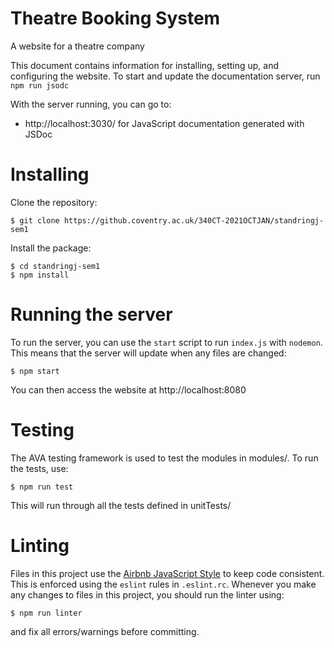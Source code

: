 # Theatre Booking System
A website for a theatre company

This document contains information for installing, setting up, and configuring the website. To start and update the documentation server, run ```npm run jsodc```

With the server running, you can go to:
- http://localhost:3030/ for JavaScript documentation generated with JSDoc

# Installing
Clone the repository:
```
$ git clone https://github.coventry.ac.uk/340CT-2021OCTJAN/standringj-sem1
```
Install the package:
```
$ cd standringj-sem1
$ npm install
```

# Running the server
To run the server, you can use the ```start``` script to run ```index.js``` with ```nodemon```. This means that the server will update when any files are changed:
```
$ npm start
```
You can then access the website at http://localhost:8080

# Testing
The AVA testing framework is used to test the modules in modules/. To run the tests, use:
```
$ npm run test
```
This will run through all the tests defined in unitTests/

# Linting
Files in this project use the [Airbnb JavaScript Style](https://github.com/airbnb/javascript) to keep code consistent. This is enforced using the ```eslint``` rules in ```.eslint.rc```. 
Whenever you make any changes to files in this project, you should run the linter using:
```
$ npm run linter
```
and fix all errors/warnings before committing.
